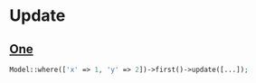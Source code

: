 # Update

## [One](https://stackoverflow.com/a/37254456)

```php
Model::where(['x' => 1, 'y' => 2])->first()->update([...]);
```